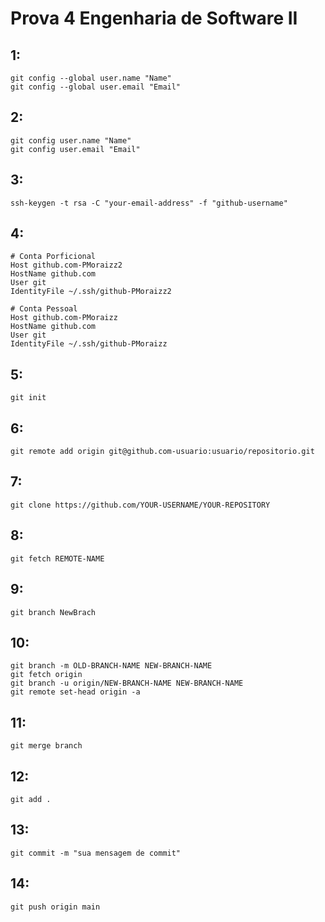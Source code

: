 # Prova 4 Engenharia de Software II

## 1:
    git config --global user.name "Name"
    git config --global user.email "Email"

## 2: 
    git config user.name "Name"
    git config user.email "Email"

## 3: 
    ssh-keygen -t rsa -C "your-email-address" -f "github-username"

## 4:
    # Conta Porficional
    Host github.com-PMoraizz2
	HostName github.com
	User git
	IdentityFile ~/.ssh/github-PMoraizz2

    # Conta Pessoal
    Host github.com-PMoraizz
	HostName github.com
	User git
	IdentityFile ~/.ssh/github-PMoraizz

## 5:
    git init

## 6:
    git remote add origin git@github.com-usuario:usuario/repositorio.git

## 7:
    git clone https://github.com/YOUR-USERNAME/YOUR-REPOSITORY

## 8:
    git fetch REMOTE-NAME

## 9: 
    git branch NewBrach

## 10:
    git branch -m OLD-BRANCH-NAME NEW-BRANCH-NAME
    git fetch origin
    git branch -u origin/NEW-BRANCH-NAME NEW-BRANCH-NAME
    git remote set-head origin -a

## 11:
    git merge branch

## 12:
    git add .

## 13: 
    git commit -m "sua mensagem de commit"

## 14: 
    git push origin main
